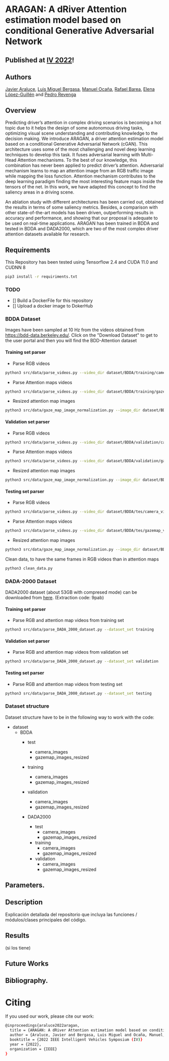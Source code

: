 # ARAGAN: A dRiver Attention estimation model based on conditional Generative Adversarial Network

## **Published at [IV 2022](enlace)!**

## Authors
				
[Javier Araluce](javier.araluce@uah.es), [Luis Miguel Bergasa](luism.bergasa@uah.es), [Manuel Ocaña](mocana@depeca.uah.es), [Rafael Barea](rafael.barea@uah.es), [Elena López-Guillén](elena.lopezg@uah.es)  and [Pedro Revenga](pedro.revenga@uah.es)

## Overview
Predicting driver’s attention in complex driving scenarios is becoming a hot topic due to it helps the design of some autonomous driving tasks, optimizing visual scene understanding and contributing knowledge to the decision making.
We introduce ARAGAN, a driver attention estimation model based on a conditional Generative Adversarial Network (cGAN). 
This architecture uses some of the most challenging and novel deep learning techniques to develop this task.
It fuses adversarial learning with Multi-Head Attention mechanisms. To the best of our knowledge, this combination has never been applied to predict driver’s attention.
Adversarial mechanism learns to map an attention image from an RGB traffic image while mapping the loss function. Attention mechanism contributes to the deep learning paradigm finding the most interesting feature maps inside the tensors of the net. In this work, we have adapted this concept to find the saliency areas in a driving scene.
 
An ablation study with different architectures has been carried out, obtained the results in terms of some saliency metrics. Besides, a comparison with other state-of-the-art models has been driven, outperforming results in accuracy and performance, and showing that our proposal is adequate to be used on real-time applications. 
ARAGAN has been trained in BDDA and tested in BDDA and DADA2000, which are two of the most complex driver attention datasets available for research. 			
				
				
## Requirements
 
This Repository has been tested using Tensorflow 2.4 and CUDA 11.0 and CUDNN 8
```bash
pip3 install -r requiriments.txt
```
### TODO
- [] Build a DockerFile for this repository
- [] Upload a docker image to DokerHub 

### BDDA Dataset
Images have been sampled at 10 Hz from the videos obtained from https://bdd-data.berkeley.edu/. Click on the "Download Dataset" to get to the user portal and then you will find the BDD-Attention dataset
#### Training set parser
- Parse RGB videos
```bash
python3 src/data/parse_videos.py --video_dir dataset/BDDA/training/camera_videos --image_dir dataset/BDDA/training/camera_images/all_images
```
- Parse Attention maps videos
```bash
python3 src/data/parse_videos.py --video_dir dataset/BDDA/training/gazemap_videos --image_dir dataset/BDDA/training/camera_images/gazemap_images
```
- Resized attention map images
```bash
python3 src/data/gaze_map_image_normalization.py --image_dir dataset/BDDA/training/gazemap_videos --image_dir_resized dataset/BDDA/training/camera_images/gazemap_images_resized
```


#### Validation set parser
- Parse RGB videos
```bash
python3 src/data/parse_videos.py --video_dir dataset/BDDA/validation/camera_videos --image_dir dataset/BDDA/validation/camera_images/all_images
```
- Parse Attention maps videos
```bash
python3 src/data/parse_videos.py --video_dir dataset/BDDA/validation/gazemap_videos --image_dir dataset/BDDA/validation/camera_images/gazemap_images
```
- Resized attention map images
```bash
python3 src/data/gaze_map_image_normalization.py --image_dir dataset/BDDA/validation/gazemap_videos --image_dir_resized dataset/BDDA/validation/camera_images/gazemap_images_resized
```

#### Testing set parser

- Parse RGB videos
```bash
python3 src/data/parse_videos.py --video_dir dataset/BDDA/tes/camera_videos --image_dir dataset/BDDA/tes/camera_images/all_images
```
- Parse Attention maps videos
```bash
python3 src/data/parse_videos.py --video_dir dataset/BDDA/tes/gazemap_videos --image_dir dataset/BDDA/tes/camera_images/gazemap_images
```
- Resized attention map images
```bash
python3 src/data/gaze_map_image_normalization.py --image_dir dataset/BDDA/tes/gazemap_videos --image_dir_resized dataset/BDDA/tes/camera_images/gazemap_images_resized
```

Clean data, to have the same frames in RGB videos than in attention maps
```bash
python3 clean_data.py
```

### DADA-2000 Dataset
DADA2000 dataset (about 53GB with compresed mode) can be downloaded from [here](https://pan.baidu.com/s/1RfNjeW0Rjj6R4N7beSTYrA). (Extraction code: 9pab) 

#### Training set parser
- Parse RGB and attention map videos from training set
```bash
python3 src/data/parse_DADA_2000_dataset.py --dataset_set training
```
#### Validation set parser
- Parse RGB and attention map videos from validation set
```bash
python3 src/data/parse_DADA_2000_dataset.py --dataset_set validation
```

#### Testing set parser
- Parse RGB and attention map videos from testing set
```bash
python3 src/data/parse_DADA_2000_dataset.py --dataset_set testing
```

### Dataset structure 
Dataset structure have to be in the following way to work with the code:
* dataset
  * BDDA
      * test
        * camera_images
        * gazemap_images_resized

      * training
        * camera_images
        * gazemap_images_resized

      * validation
        * camera_images
        * gazemap_images_resized

    * DADA2000
      * test
        * camera_images
        * gazemap_images_resized
      * training
        * camera_images
        * gazemap_images_resized
      * validation
        * camera_images
        * gazemap_images_resized


				
				



## Parameters.
				
				
				
				
## Description
				

					
Explicación detallada del repositorio que incluya las funciones / módulos/clases principales del código.
				
				
				
## Results
				

					
(si los tiene)
				
				
				
## Future Works
				
## Bibliography.
			
			
		
		
	
	



# Citing
If you used our work, please cite our work:
```bash
@inproceedings{araluce2022aragan,  
  title = {ARAGAN: A dRiver Attention estimation model based on conditional Generative Adversarial Network},  
  author = {Araluce, Javier and Bergasa, Luis Miguel and Ocaña, Manuel, and Barea, Rafael and L{\'o}pez-Guill{\'e}n, Elena and Revenga, Pedro},  
  booktitle = {2022 IEEE Intelligent Vehicles Symposium (IV)}  
  year = {2022},  
  organization = {IEEE}
}
```
